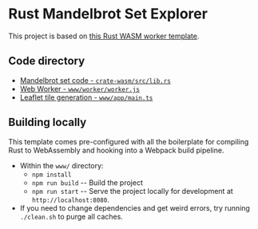 # Rust Mandelbrot Set Explorer

This project is based on [this Rust WASM worker template](https://github.com/DDR0/large-graph-editor/tree/updated-deps).

## Code directory

- [Mandelbrot set code - <code>crate-wasm/src/lib.rs</code>](crate-wasm/src/lib.rs)
- [Web Worker - <code>www/worker/worker.js</code>](www/worker/worker.js)
- [Leaflet tile generation - <code>www/app/main.ts</code>](www/app/main.ts)

## Building locally

This template comes pre-configured with all the boilerplate for compiling Rust
to WebAssembly and hooking into a Webpack build pipeline.

- Within the `www/` directory:
    - `npm install`
    - `npm run build` -- Build the project
    - `npm run start` -- Serve the project locally for development at `http://localhost:8080`.
- If you need to change dependencies and get weird errors, try running `./clean.sh` to purge all caches.

